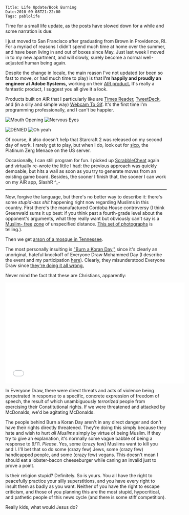     Title: Life Update/Book Burning
    Date:2010-09-08T21:22:00
    Tags: pablolife

Time for a small life update, as the posts have slowed down for a while and
some narration is due:

I just moved to San Francisco after graduating from Brown in Providence, RI.
For a myriad of reasons I didn't spend much time at home over the summer, and
have been living in and out of boxes since May. Just last week I moved in to
my new apartment, and will slowly, surely become a normal well-adjusted human
being again.

<!-- more -->

Despite the change in locale, the main reason I've not updated (or been so
fast to move, or had much time to play) is that **I'm happily and proudly an
engineer at Adobe Systems,** working on their [AIR product.][3] It's really a
fantastic product, I suggest you all give it a look.

Products built on AIR that I particularly like are [Times Reader][4],
[TweetDeck][5], and (in a silly and simple way) [Webcam To Gif][6]. It's the
first time I'm programming professionally, and I can't be happier.

![Mouth Opening][7]
![Nervous Eyes][8]

![DENIED][9]
![Oh yeah][10]

Of course, it also doesn't help that Starcraft 2 was released on my second day
of work. I rarely get to play, but when I do, look out for [sicp][11], the
Platinum Zerg Menace on the US server.

Occasionally, I can still program for fun. I picked up [ScrabbleCheat][12]
again and virtually re-wrote the little I had: the previous approach was
quickly demoable, but hits a wall as soon as you try to generate moves from an
existing game board. Besides, the sooner I finish that, the sooner I can work
on my AIR app, SlashR ^_-

---

Now, forgive the language, but there's no better way to describe it: there's
some _stupid-ass shit_ happening right now regarding Muslims in this country.
First there's the manufactured Cordoba House controversy (I think Greenwald
sums it up best: if you think past a fourth-grade level about the opponent's
arguments, what they really want but obviously can't say is a [Muslim-
free][13] [zone][14] of unspecified distance. [This set of photographs][15] is
telling.).

Then we get [arson of a mosque in Tennessee][16].

The most personally insulting is ["Burn a Koran Day,"][17] since it's clearly
an unoriginal, hateful knockoff of Everyone Draw Mohammed Day (I describe the
event and my participation [here][18]). Clearly, they misunderstood Everyone
Draw since [they're doing it all wrong.][19]

Never mind the fact that these are Christians, apparently:

<iframe width="560" height="315" src="//www.youtube.com/embed/vdtFk_V6A4M" frameborder="0" allowfullscreen></iframe>

In Everyone Draw, there were direct threats and acts of violence being
perpetrated in response to a specific, concrete expression of freedom of
speech, the result of which unambiguously _terrorized_ people from exercising
their Constitutional rights. If we were threatened and attacked by McDonalds,
we'd be agitating McDonalds.

The people behind Burn a Koran Day aren't in any direct danger and don't have
their rights directly threatened. They're doing this simply because they hate
and wish to hurt _all Muslims_ simply by virtue of being Muslim. If they try
to give an explanation, it's normally some vague babble of being a response to
9/11. _Please_. Yes, some (crazy few) Muslims want to kill you and I. I'll bet
that so do some (crazy few) Jews, some (crazy few) handicapped people, and
some (crazy few) vegans. This doesn't mean I should eat a lobster-bacon
cheeseburger while caning an invalid just to prove a point.

Is their religion stupid? Definitely. So is yours. You all have the right to
peacefully practice your silly superstitions, and you have every right to
insult them as badly as you want. Neither of you have the right to escape
criticism, and those of you planning this are the most stupid, hypocritical,
and pathetic people of this news cycle (and there is some stiff competition).

Really kids, what would Jesus do?


   [1]: http://4.bp.blogspot.com/_3ys1dwfzc2w/TIhotgpnyQI/AAAAAAAAAG4/_RhybUX76E0/s200/Adobe_Air_Logo.jpg
   [2]: http://4.bp.blogspot.com/_3ys1dwfzc2w/TIhotgpnyQI/AAAAAAAAAG4/_RhybUX76E0/s1600/Adobe_Air_Logo.jpg
   [3]: http://www.adobe.com/products/air/
   [4]: http://timesreader.nytimes.com/timesreader/
   [5]: http://www.tweetdeck.com/
   [6]: http://www.adobe.com/cfusion/marketplace/index.cfm?event=marketplace.offering&offeringid=10223&marketplaceid=1
   [7]: http://pw.brown.edu/~paul/Mouthey.gif
   [8]: http://pw.brown.edu/~paul/Eyes.gif
   [9]: http://pw.brown.edu/~paul/NoNo.gif
   [10]: http://pw.brown.edu/~paul/YeahYeah.gif
   [11]: http://us.battle.net/sc2/en/profile/697265/1/sicp/
   [12]: http://github.com/paul-meier/ScrabbleCheat
   [13]: http://www.nytimes.com/roomfordebate/2010/8/17/is-the-mosque-issue-a-risk-for-obama/who-has-moral-courage
   [14]: http://www.salon.com/news/opinion/glenn_greenwald/2010/08/17/courage
   [15]: http://daryllang.com/blog/4421
   [16]: http://www.insurancejournal.com/news/southeast/2010/09/07/113034.htm
   [17]: http://articles.cnn.com/2010-07-29/us/florida.burn.quran.day_1_american-muslims-religion-cair-spokesman-ibrahim-hooper?_s=PM:US
   [18]: /2010/07/on-freedom-of-speech.html
   [19]: http://www.youtube.com/watch?v=08xQLGWTSag
